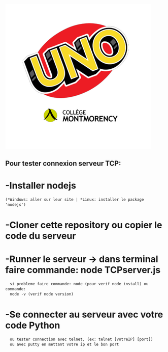 ![logo](smallLogo.png)
## Pour tester connexion serveur TCP:
# -Installer nodejs
    (*Windows: aller sur leur site | *Linux: installer le package 'nodejs') 

# -Cloner cette repository ou copier le code du serveur

# -Runner le serveur -> dans terminal faire commande: node TCPserver.js
      si probleme faire commande: node (pour verif node install) ou commande:
      node -v (verif node version)

# -Se connecter au serveur avec votre code Python
      ou tester connection avec telnet, (ex: telnet [votreIP] [port])
      ou avec putty en mettant votre ip et le bon port
      

